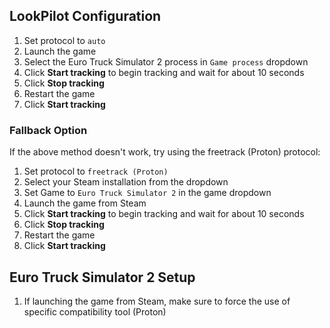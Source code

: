 ## LookPilot Configuration
1. Set protocol to `auto`
2. Launch the game
3. Select the Euro Truck Simulator 2 process in `Game process` dropdown
4. Click **Start tracking** to begin tracking and wait for about 10 seconds
5. Click **Stop tracking**
6. Restart the game
7. Click **Start tracking**

### Fallback Option
If the above method doesn't work, try using the freetrack (Proton) protocol:

1. Set protocol to `freetrack (Proton)`
2. Select your Steam installation from the dropdown
3. Set Game to `Euro Truck Simulator 2` in the game dropdown
4. Launch the game from Steam
5. Click **Start tracking** to begin tracking and wait for about 10 seconds
6. Click **Stop tracking**
7. Restart the game
8. Click **Start tracking**

## Euro Truck Simulator 2 Setup
1. If launching the game from Steam, make sure to force the use of specific compatibility tool (Proton)


